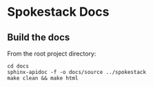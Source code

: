 # Spokestack Docs

## Build the docs

From the root project directory:

    cd docs
    sphinx-apidoc -f -o docs/source ../spokestack
    make clean && make html

